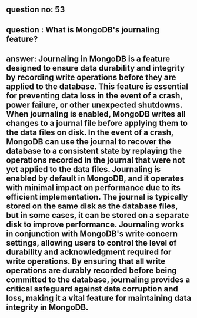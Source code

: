 
      
## question no: 53

## question : What is MongoDB's journaling feature?

## answer: Journaling in MongoDB is a feature designed to ensure data durability and integrity by recording write operations before they are applied to the database. This feature is essential for preventing data loss in the event of a crash, power failure, or other unexpected shutdowns. When journaling is enabled, MongoDB writes all changes to a journal file before applying them to the data files on disk. In the event of a crash, MongoDB can use the journal to recover the database to a consistent state by replaying the operations recorded in the journal that were not yet applied to the data files. Journaling is enabled by default in MongoDB, and it operates with minimal impact on performance due to its efficient implementation. The journal is typically stored on the same disk as the database files, but in some cases, it can be stored on a separate disk to improve performance. Journaling works in conjunction with MongoDB's write concern settings, allowing users to control the level of durability and acknowledgment required for write operations. By ensuring that all write operations are durably recorded before being committed to the database, journaling provides a critical safeguard against data corruption and loss, making it a vital feature for maintaining data integrity in MongoDB.
      